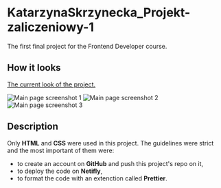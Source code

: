 # KatarzynaSkrzynecka_Projekt-zaliczeniowy-1
The first final project for the Frontend Developer course.
## How it looks
[The current look of the project.](https://kat-skrzynecka-projekt-zaliczeniowy-1.netlify.app/)


![Main page screenshot 1](landing-page-screenshot.jpg)
![Main page screenshot 2](specialists-screenshot.jpg)
![Main page screenshot 3](offer-screenshot.jpg)


## Description
Only **HTML** and **CSS** were used in this project. The guidelines were strict and the most important of them were:
- to create an account on **GitHub** and push this project's repo on it,
- to deploy the code on **Netifly**,
- to format the code with an extenction called **Prettier**.
